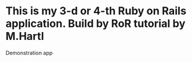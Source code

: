 # This is my 3-d or 4-th Ruby on Rails application. Build by RoR tutorial by M.Hartl

Demonstration app